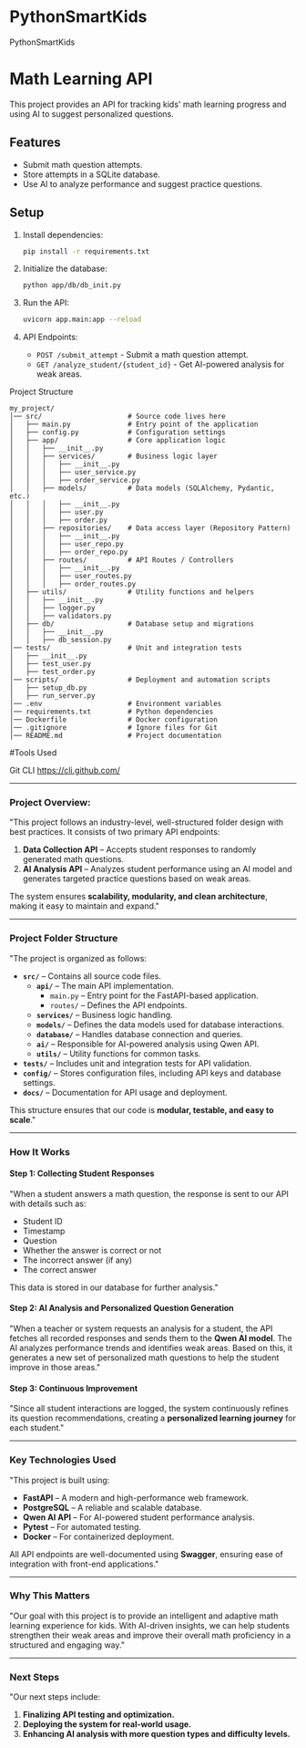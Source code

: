 # PythonSmartKids
PythonSmartKids


# Math Learning API

This project provides an API for tracking kids' math learning progress and using AI to suggest personalized questions.

## Features
- Submit math question attempts.
- Store attempts in a SQLite database.
- Use AI to analyze performance and suggest practice questions.

## Setup

1. Install dependencies:

    ```sh
    pip install -r requirements.txt
    ```

2. Initialize the database:

    ```sh
    python app/db/db_init.py
    ```

3. Run the API:

    ```sh
    uvicorn app.main:app --reload
    ```

4. API Endpoints:
    - `POST /submit_attempt` - Submit a math question attempt.
    - `GET /analyze_student/{student_id}` - Get AI-powered analysis for weak areas.


Project Structure
```
my_project/
│── src/                     # Source code lives here
│   ├── main.py              # Entry point of the application
│   ├── config.py            # Configuration settings
│   ├── app/                 # Core application logic
│   │   ├── __init__.py
│   │   ├── services/        # Business logic layer
│   │   │   ├── __init__.py
│   │   │   ├── user_service.py
│   │   │   ├── order_service.py
│   │   ├── models/          # Data models (SQLAlchemy, Pydantic, etc.)
│   │   │   ├── __init__.py
│   │   │   ├── user.py
│   │   │   ├── order.py
│   │   ├── repositories/    # Data access layer (Repository Pattern)
│   │   │   ├── __init__.py
│   │   │   ├── user_repo.py
│   │   │   ├── order_repo.py
│   │   ├── routes/          # API Routes / Controllers
│   │   │   ├── __init__.py
│   │   │   ├── user_routes.py
│   │   │   ├── order_routes.py
│   ├── utils/               # Utility functions and helpers
│   │   ├── __init__.py
│   │   ├── logger.py
│   │   ├── validators.py
│   ├── db/                  # Database setup and migrations
│   │   ├── __init__.py
│   │   ├── db_session.py
│── tests/                   # Unit and integration tests
│   ├── __init__.py
│   ├── test_user.py
│   ├── test_order.py
│── scripts/                 # Deployment and automation scripts
│   ├── setup_db.py
│   ├── run_server.py
│── .env                     # Environment variables
│── requirements.txt         # Python dependencies
│── Dockerfile               # Docker configuration
│── .gitignore               # Ignore files for Git
│── README.md                # Project documentation
```


#Tools Used

Git CLI
https://cli.github.com/


---

### **Project Overview:**
"This project follows an industry-level, well-structured folder design with best practices. It consists of two primary API endpoints:  
1. **Data Collection API** – Accepts student responses to randomly generated math questions.  
2. **AI Analysis API** – Analyzes student performance using an AI model and generates targeted practice questions based on weak areas.  

The system ensures **scalability, modularity, and clean architecture**, making it easy to maintain and expand."

---

### **Project Folder Structure**
"The project is organized as follows:  

- **`src/`** – Contains all source code files.  
  - **`api/`** – The main API implementation.  
    - `main.py` – Entry point for the FastAPI-based application.  
    - `routes/` – Defines the API endpoints.  
  - **`services/`** – Business logic handling.  
  - **`models/`** – Defines the data models used for database interactions.  
  - **`database/`** – Handles database connection and queries.  
  - **`ai/`** – Responsible for AI-powered analysis using Qwen API.  
  - **`utils/`** – Utility functions for common tasks.  
- **`tests/`** – Includes unit and integration tests for API validation.  
- **`config/`** – Stores configuration files, including API keys and database settings.  
- **`docs/`** – Documentation for API usage and deployment.  

This structure ensures that our code is **modular, testable, and easy to scale**."

---

### **How It Works**
#### **Step 1: Collecting Student Responses**
"When a student answers a math question, the response is sent to our API with details such as:  
- Student ID  
- Timestamp  
- Question  
- Whether the answer is correct or not  
- The incorrect answer (if any)  
- The correct answer  

This data is stored in our database for further analysis."

#### **Step 2: AI Analysis and Personalized Question Generation**
"When a teacher or system requests an analysis for a student, the API fetches all recorded responses and sends them to the **Qwen AI model**. The AI analyzes performance trends and identifies weak areas. Based on this, it generates a new set of personalized math questions to help the student improve in those areas."

#### **Step 3: Continuous Improvement**
"Since all student interactions are logged, the system continuously refines its question recommendations, creating a **personalized learning journey** for each student."

---

### **Key Technologies Used**
"This project is built using:  
- **FastAPI** – A modern and high-performance web framework.  
- **PostgreSQL** – A reliable and scalable database.  
- **Qwen AI API** – For AI-powered student performance analysis.  
- **Pytest** – For automated testing.  
- **Docker** – For containerized deployment.  

All API endpoints are well-documented using **Swagger**, ensuring ease of integration with front-end applications."

---

### **Why This Matters**
"Our goal with this project is to provide an intelligent and adaptive math learning experience for kids. With AI-driven insights, we can help students strengthen their weak areas and improve their overall math proficiency in a structured and engaging way."

---

### **Next Steps**
"Our next steps include:  
1. **Finalizing API testing and optimization.**  
2. **Deploying the system for real-world usage.**  
3. **Enhancing AI analysis with more question types and difficulty levels.**  

